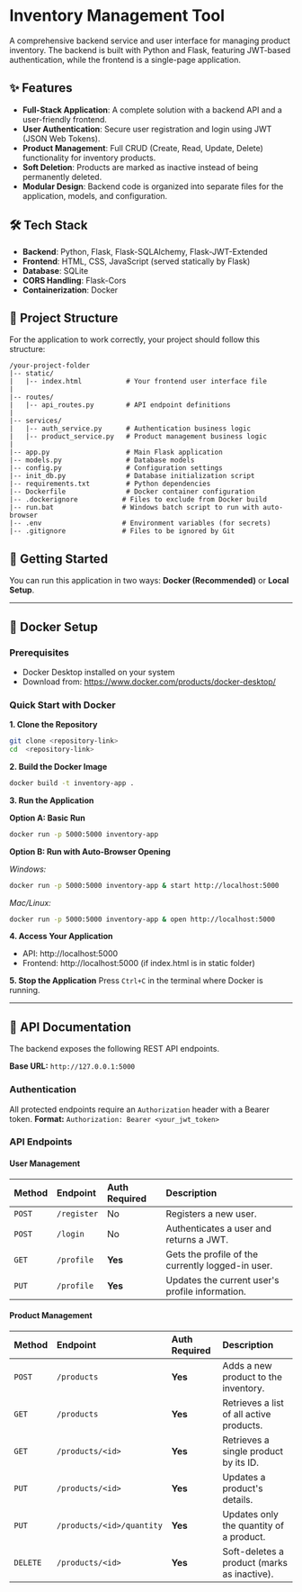 # Inventory Management Tool

A comprehensive backend service and user interface for managing product inventory. The backend is built with Python and Flask, featuring JWT-based authentication, while the frontend is a single-page application.

## ✨ Features

* **Full-Stack Application**: A complete solution with a backend API and a user-friendly frontend.
* **User Authentication**: Secure user registration and login using JWT (JSON Web Tokens).
* **Product Management**: Full CRUD (Create, Read, Update, Delete) functionality for inventory products.
* **Soft Deletion**: Products are marked as inactive instead of being permanently deleted.
* **Modular Design**: Backend code is organized into separate files for the application, models, and configuration.

## 🛠️ Tech Stack

* **Backend**: Python, Flask, Flask-SQLAlchemy, Flask-JWT-Extended
* **Frontend**: HTML, CSS, JavaScript (served statically by Flask)
* **Database**: SQLite
* **CORS Handling**: Flask-Cors
* **Containerization**: Docker

## 📂 Project Structure

For the application to work correctly, your project should follow this structure:

```
/your-project-folder
|-- static/
|   |-- index.html           # Your frontend user interface file
|
|-- routes/
|   |-- api_routes.py        # API endpoint definitions
|
|-- services/
|   |-- auth_service.py      # Authentication business logic
|   |-- product_service.py   # Product management business logic
|
|-- app.py                   # Main Flask application
|-- models.py                # Database models
|-- config.py                # Configuration settings
|-- init_db.py               # Database initialization script
|-- requirements.txt         # Python dependencies
|-- Dockerfile               # Docker container configuration
|-- .dockerignore           # Files to exclude from Docker build
|-- run.bat                 # Windows batch script to run with auto-browser
|-- .env                    # Environment variables (for secrets)
|-- .gitignore              # Files to be ignored by Git
```

## 🚀 Getting Started

You can run this application in two ways: **Docker (Recommended)** or **Local Setup**.

---

## 🐳 Docker Setup 

### **Prerequisites**
* Docker Desktop installed on your system
* Download from: https://www.docker.com/products/docker-desktop/

### **Quick Start with Docker**

**1. Clone the Repository**
```bash
git clone <repository-link>
cd  <repository-link>
```

**2. Build the Docker Image**
```bash
docker build -t inventory-app .
```

**3. Run the Application**

**Option A: Basic Run**
```bash
docker run -p 5000:5000 inventory-app
```

**Option B: Run with Auto-Browser Opening**

*Windows:*
```bash
docker run -p 5000:5000 inventory-app & start http://localhost:5000
```

*Mac/Linux:*
```bash
docker run -p 5000:5000 inventory-app & open http://localhost:5000
```


**4. Access Your Application**
- API: http://localhost:5000
- Frontend: http://localhost:5000 (if index.html is in static folder)

**5. Stop the Application**
Press `Ctrl+C` in the terminal where Docker is running.

---

## 📖 API Documentation

The backend exposes the following REST API endpoints.

**Base URL:** `http://127.0.0.1:5000`

### **Authentication**
All protected endpoints require an `Authorization` header with a Bearer token.
**Format:** `Authorization: Bearer <your_jwt_token>`

### **API Endpoints**

#### User Management
| Method | Endpoint    | Auth Required | Description                                    |
| :----- | :---------- | :------------ | :--------------------------------------------- |
| `POST` | `/register` | No            | Registers a new user.                          |
| `POST` | `/login`    | No            | Authenticates a user and returns a JWT.        |
| `GET`  | `/profile`  | **Yes** | Gets the profile of the currently logged-in user. |
| `PUT`  | `/profile`  | **Yes** | Updates the current user's profile information. |

#### Product Management
| Method   | Endpoint                  | Auth Required | Description                                    |
| :------- | :------------------------ | :------------ | :--------------------------------------------- |
| `POST`   | `/products`               | **Yes** | Adds a new product to the inventory.           |
| `GET`    | `/products`               | **Yes** | Retrieves a list of all active products.       |
| `GET`    | `/products/<id>`          | **Yes** | Retrieves a single product by its ID.          |
| `PUT`    | `/products/<id>`          | **Yes** | Updates a product's details.                   |
| `PUT`    | `/products/<id>/quantity` | **Yes** | Updates only the quantity of a product.        |
| `DELETE` | `/products/<id>`          | **Yes** | Soft-deletes a product (marks as inactive).    |
